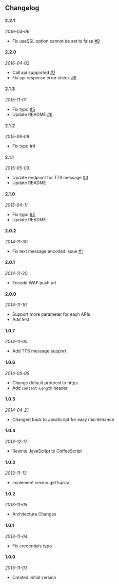 ## Changelog
#### 2.2.1
_2016-04-06_
 * Fix useSSL option cannot be set to false [#9](https://github.com/CalvertYang/simple-nexmo/pull/9)

#### 2.2.0
_2016-04-02_
 * Call api supported [#7](https://github.com/CalvertYang/simple-nexmo/issues/7)
 * Fix api response error check [#8](https://github.com/CalvertYang/simple-nexmo/issues/8)

#### 2.1.3
_2015-11-01_
 * Fix typo [#5](https://github.com/CalvertYang/simple-nexmo/pull/5)
 * Update README [#6](https://github.com/CalvertYang/simple-nexmo/pull/6)

#### 2.1.2
_2015-06-08_
 * Fix typo [#4](https://github.com/CalvertYang/simple-nexmo/pull/4)

#### 2.1.1
_2015-05-03_
 * Update endpoint for TTS message [#3](https://github.com/CalvertYang/simple-nexmo/issues/3)
 * Update README

#### 2.1.0
_2015-04-11_
 * Fix typo [#2](https://github.com/CalvertYang/simple-nexmo/pull/2)
 * Update README

#### 2.0.2
_2014-11-30_
 * Fix text message encoded issue [#1](https://github.com/CalvertYang/simple-nexmo/pull/1)

#### 2.0.1
_2014-11-20_
 * Encode WAP push url

#### 2.0.0
_2014-11-10_
 * Support more parameter for each APIs
 * Add test

#### 1.0.7
_2014-11-05_
 * Add TTS message support

#### 1.0.6
_2014-05-05_
 * Change default protocol to https
 * Add `Content-Length` header

#### 1.0.5
_2014-04-21_
 * Changed back to JavaScript for easy maintenance

#### 1.0.4
_2013-12-17_
 * Rewrite JavaScript to CoffeeScript

#### 1.0.3
_2013-11-13_
 * Implement nexmo.getTopUp

#### 1.0.2
_2013-11-05_
 * Architecture Changes

#### 1.0.1
_2013-11-04_
 * Fix credentials typo

#### 1.0.0
_2013-11-03_
 * Created initial version
